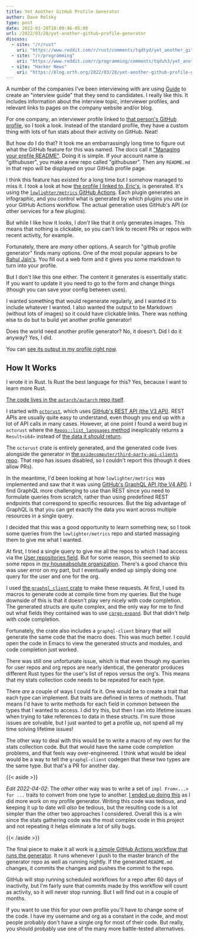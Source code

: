 ```yaml
---
title: Yet Another GitHub Profile Generator
author: Dave Rolsky
type: post
date: 2022-03-28T10:09:46-05:00
url: /2022/03/28/yet-another-github-profile-generator
discuss:
  - site: "/r/rust"
    uri: "https://www.reddit.com/r/rust/comments/tqdtyd/yet_another_github_profile_generator_written_in/"
  - site: "/r/programming"
    uri: "https://www.reddit.com/r/programming/comments/tqduh3/yet_another_github_profile_generator/"
  - site: "Hacker News"
    uri: "https://blog.urth.org/2022/03/28/yet-another-github-profile-generator/"
---
```


A number of the companies I've been interviewing with are using
[Guide](https://guide.co/) to create an "interview guide" that they send to
candidates. I really like this. It includes information about the interview
topic, interviewer profiles, and relevant links to pages on the company
website and/or blog.

For one company, an interviewer profile linked to [that person's GitHub
profile](https://github.com/esatterwhite), so I took a look. Instead of the
standard profile, they have a custom thing with lots of fun stats about their
activity on GitHub. Neat!

But how do I do that? It took me an embarrassingly long time to figure out what
the GitHub feature for this was named. The docs call it ["Managing your
profile
README"](https://docs.github.com/en/account-and-profile/setting-up-and-managing-your-github-profile/customizing-your-profile/managing-your-profile-readme). Doing
it is simple. If your account name is "githubuser", you make a new repo called
"githubuser". Then any `README.md` in that repo will be displayed on your
GitHub profile page.

I think this feature has existed for a long time but I somehow managed to miss
it. I took a look at how [the profile I linked to,
Eric's](https://github.com/esatterwhite), is generated. It's using the
[`lowlighter/metrics` GitHub
Actions](https://github.com/lowlighter/metrics/). Each plugin generates an
infographic, and you control what is generated by which plugins you use in
your GitHub Actions workflow. The actual generation uses GitHub's API (or
other services for a few plugins).

But while I like how it looks, I _don't_ like that it only generates
images. This means that nothing is clickable, so you can't link to recent PRs
or repos with recent activity, for example.

Fortunately, there are _many_ other options. A search for "github profile
generator" finds many options. One of the most popular appears to be [Rahul
Jain's](https://rahuldkjain.github.io/gh-profile-readme-generator/). You fill
out a web form and it gives you some markdown to turn into your profile.

But I don't like this one either. The content it generates is essentially
static. If you want to update it you need to go to the form and change things
(though you can save your config between uses).

I wanted something that would regenerate regularly, and I wanted it to include
whatever I wanted. I also wanted the output to be Markdown (without lots of
images) so it could have clickable links. There was nothing else to do but to
build yet another profile generator!

Does the world need another profile generator? No, it doesn't. Did I do it
anyway? Yes, I did.

You can [see its output in my profile right now](https://github.com/autarch).

## How It Works

I wrote it in Rust. Is Rust the best language for this? Yes, because I want to
learn more Rust.

[The code lives in the `autarch/autarch` repo
itself](https://github.com/autarch/autarch).

I started with [`octorust`](https://docs.rs/octorust/latest/octorust/), which
uses [GitHub's REST API (the V3 API)](https://docs.github.com/en/rest). REST
APIs are usually quite easy to understand, even though you end up with a lot
of API calls in many cases. However, at one point I found a weird bug in
`octorust` where the [`Repos::list_languages`
method](https://docs.rs/octorust/latest/octorust/repos/struct.Repos.html#method.list_languages)
inexplicably returns a `Result<i64>` instead of [the data it _should_
return](https://docs.github.com/en/rest/reference/repos#list-repository-languages).

The `octorust` crate is entirely generated, and the generated code lives
alongside the generator in [the `oxidecomputer/third-party-api-clients`
repo](https://github.com/oxidecomputer/third-party-api-clients). That repo has
issues disabled, so I couldn't report this (though it does allow PRs).

In the meantime, I'd been looking at how `lowlighter/metrics` was implemented
and saw that it was using [GitHub's GraphQL API (the V4
API)](https://docs.github.com/en/graphql). I find GraphQL more challenging to
use than REST since you need to formulate queries from scratch, rather than
using predefined REST endpoints that correspond to specific resources. But the
big advantage of GraphQL is that you can get exactly the data you want across
multiple resources in a single query.

I decided that this was a good opportunity to learn something new, so I took
some queries from the `lowlighter/metrics` repo and started massaging them to
give me what I wanted.

At first, I tried a single query to give me all the repos to which I had
access via the [User repositories
field](https://docs.github.com/en/graphql/reference/objects#user). But for
some reason, this seemed to skip some repos in [my houseabsolute
organization](https://github.com/houseabsolute/). There's a good chance this
was user error on my part, but I eventually ended up simply doing one query
for the user and one for the org.

I used [the `graphql_client` crate](https://lib.rs/crates/graphql_client) to
make these requests. At first, I used its macros to generate code at compile
time from my queries. But the huge downside of this is that it doesn't play
very nicely with code completion. The generated structs are quite complex, and
the only way for me to find out what fields they contained was to use
[`cargo-expand`](https://github.com/dtolnay/cargo-expand). But that didn't
help with code completion.

Fortunately, the crate also includes a `graphql-client` binary that will
generate the same code that the macro does. This was much better. I could open
the code in Emacs to view the generated structs and modules, and code
completion just worked.

There was still one unfortunate issue, which is that even though my queries
for user repos and org repos are nearly identical, the generator produces
different Rust types for the user's list of repos versus the org's. This means
that my stats collection code needs to be repeated for each type.

There _are_ a couple of ways I could fix it. One would be to create a trait
that each type can implement. But traits are defined in terms of methods. That
means I'd have to write methods for each field in common between the types
that I wanted to access. I did try this, but then I ran into lifetime issues
when trying to take references to data in these structs. I'm sure those issues
are solvable, but I just wanted to get a profile up, not spend all my time
solving lifetime issues!

The other way to deal with this would be to write a macro of my own for the
stats collection code. But that would have the same code completion problems,
and that feels way over-engineered. I think what would be ideal would be a way
to tell the `graphql-client` codegen that these two types are the same
type. But that's a PR for another day.

{{< aside >}}

*Edit 2022-04-02*: The _other_ other way was to write a set of `impl From<...>
for ...` traits to convert from one type to another. [I ended up doing
this](https://github.com/autarch/autarch/blob/master/src/convert.rs) as I did
more work on my profile generator. Writing this code was tedious, and keeping
it up to date will _also_ be tedious, but the resulting code is a lot simpler
than the other two approaches I considered. Overall this is a win since the
stats gathering code was the most complex code in this project and not
repeating it helps eliminate a lot of silly bugs.

{{< /aside >}}

The final piece to make it all work is [a simple GitHub Actions workflow that
runs the
generator](https://github.com/autarch/autarch/blob/master/.github/workflows/regenerate.yml). It
runs whenever I push to the master branch of the generator repo as well as
running nightly. If the generated `README.md` changes, it commits the changes
and pushes the commit to the repo.

GitHub will stop running scheduled workflows for a repo after 60 days of
inactivity, but I'm fairly sure that commits made by this workflow will count
as activity, so it will never stop running. But I will find out in a couple of
months.

If you want to use this for your own profile you'll have to change some of the
code. I have my username and org as a constant in the code, and most people
probably don't have a single org for most of their code. But really, you
should probably use one of the many more battle-tested alternatives.
